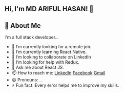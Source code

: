 ## Hi, I'm MD ARIFUL HASAN! 👋

## 🚀 About Me
I'm a full stack developer...


- 🔭 I’m currently looking for a remote job.
- 🌱 I’m currently learning React Native.
- 👯 I’m looking to collaborate on LinkedIn
- 🤔 I’m looking for help with Redux.
- 💬 Ask me about React JS.
- 📫 How to reach me:  [LinkedIn](https://www.linkedin.com/in/md-ariful-hasan-716a31216/) 
                       [Facebook](https://www.facebook.com/ariful.hasan.129794) 
                       [Gmail](mdahtotul@gmail.com)
- 😄 Pronouns: ...
- ⚡ Fun fact: Every error helps me to improve my skills.

